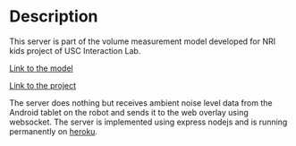 # Description
This server is part of the volume measurement model developed for NRI kids project of USC Interaction Lab.

[Link to the model](https://github.com/nri-kids-interaction-lab/nri-kids-interaction-lab.github.io/tree/master/actual_model)

[Link to the project](http://robotics.usc.edu/interaction/sponsors/desc.php?name=nrikids)

The server does nothing but receives ambient noise level data from the Android tablet on the robot and sends it to the web overlay using websocket. The server is implemented using express nodejs and is running permanently on [heroku](https://www.heroku.com/home).
